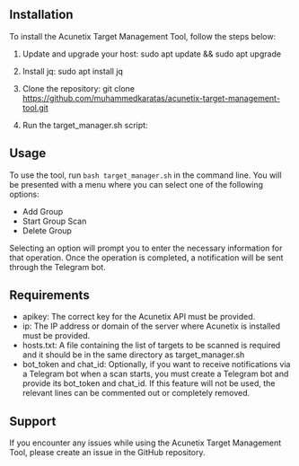 ## Installation
To install the Acunetix Target Management Tool, follow the steps below:

1. Update and upgrade your host:
sudo apt update && sudo apt upgrade

2. Install jq:
sudo apt install jq

3. Clone the repository:
git clone https://github.com/muhammedkaratas/acunetix-target-management-tool.git

4. Run the target_manager.sh script:

## Usage
To use the tool, run `bash target_manager.sh` in the command line. You will be presented with a menu where you can select one of the following options:

- Add Group
- Start Group Scan
- Delete Group

Selecting an option will prompt you to enter the necessary information for that operation. Once the operation is completed, a notification will be sent through the Telegram bot.

## Requirements
- apikey: The correct key for the Acunetix API must be provided.
- ip: The IP address or domain of the server where Acunetix is installed must be provided.
- hosts.txt: A file containing the list of targets to be scanned is required and it should be in the same directory as target_manager.sh
- bot_token and chat_id: Optionally, if you want to receive notifications via a Telegram bot when a scan starts, you must create a Telegram bot and provide its bot_token and chat_id. If this feature will not be used, the relevant lines can be commented out or completely removed.

## Support
If you encounter any issues while using the Acunetix Target Management Tool, please create an issue in the GitHub repository.